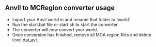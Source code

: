 ## Anvil to MCRegion converter usage
- Import your Anvil world in and rename that folder to ‘world’. 
- Run the start.bat file or start.sh to start the converter.
- The converter will now convert your world.
- Once conversion has finished, remove all MCA region files and delete level.dat_avl.
